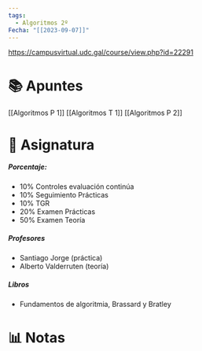 ```yaml
---
tags:
  - Algoritmos 2º
Fecha: "[[2023-09-07]]"
---
```

https://campusvirtual.udc.gal/course/view.php?id=22291

# 📚 Apuntes

[[Algoritmos P 1]]
[[Algoritmos T 1]]
[[Algoritmos P 2]]

# 💾 Asignatura

##### Porcentaje:
* 10% Controles evaluación continúa
* 10% Seguimiento Prácticas 
* 10% TGR
* 20% Examen Prácticas
* 50% Examen Teoría

##### Profesores
* Santiago Jorge (práctica)
* Alberto Valderruten (teoría)
##### Libros
* Fundamentos de algoritmia, Brassard y Bratley

# 📊 Notas


